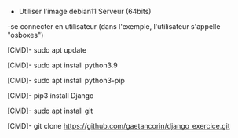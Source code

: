 - Utiliser l'image debian11 Serveur (64bits)

-se connecter en utilisateur (dans l'exemple, l'utilisateur s'appelle "osboxes")

[CMD]- sudo apt update

[CMD]- sudo apt install python3.9

[CMD]- sudo apt install python3-pip

[CMD]- pip3 install Django

[CMD]- sudo apt install git

[CMD]- git clone https://github.com/gaetancorin/django_exercice.git
